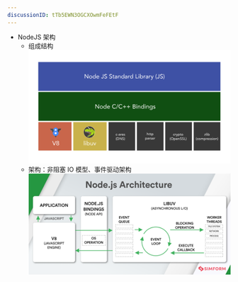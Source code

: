 ```yaml
---
discussionID: tTb5EWN3OGCXOwmFeFEtF
---
```

- NodeJS 架构
  - 组成结构  ![图 3](./images/93e7ee9714431158f6fb8e209627b8bbbdbd8adafc6af389d511ca786f34c1ff.png) 
  - 架构：非阻塞 IO 模型、事件驱动架构 ![图 7](./images/1665080347023.png)